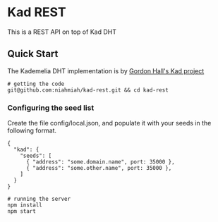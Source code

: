 # Kad REST

This is a REST API on top of Kad DHT

## Quick Start

The Kademelia DHT implementation is by [Gordon Hall's Kad project](http://github.com/gordonwritescode)

```
# getting the code
git@github.com:niahmiah/kad-rest.git && cd kad-rest
```

### Configuring the seed list

Create the file config/local.json, and populate it with your seeds in the following format.

```
{
  "kad": {
    "seeds": [
      { "address": "some.domain.name", port: 35000 },
      { "address": "some.other.name", port: 35000 },
    ]
  }
}
```

```
# running the server
npm install
npm start
```
